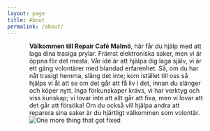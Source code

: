 ```yaml
---
layout: page
title: About
permalink: /about/
---
```


<style type="text/css">
  p {
    padding-left: 10%;
    padding-right: 10%;
  }
  body {
    padding-top: 10%;
  }
</style>

**Välkommen till Repair Café Malmö**, här får du hjälp med att laga dina trasiga prylar. Främst elektroniska saker, men vi är öppna för det mesta. 
Vår idé är att hjälpa dig laga själv, vi är ett gäng volontärer med blandad erfarenhet. Så, om du har nåt trasigt hemma, släng det inte; kom istället till oss så hjälps vi åt att se om det går att få liv i det, innan du slänger och köper nytt. Inga förkunskaper krävs, vi har verktyg och viss kunskap; vi lovar inte att allt går att fixa, men vi lovar att det går att försöka!
Om du också vill hjälpa andra att reparera sina saker är du hjärtligt välkommen som volontär. 
![One more thing that got fixed](https://repaircafe.hannesdomeier.com/wp-content/uploads/2019/03/repaircafe_mittm%C3%B6llan-1-768x1152.jpg)
